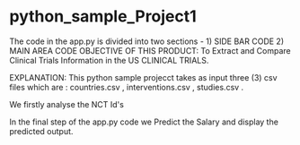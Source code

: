 # python_sample_Project1


The code in the app.py is divided into two sections - 
                                                      1) SIDE BAR CODE
                                                      2) MAIN AREA CODE
OBJECTIVE OF THIS PRODUCT:
 To Extract and Compare Clinical Trials Information in the US CLINICAL TRIALS.


EXPLANATION:
This python sample projecct takes as input three (3) csv files which are : countries.csv , interventions.csv , studies.csv .

We firstly analyse the NCT Id's

In the final step of the app.py code we Predict the Salary and display the predicted output.
